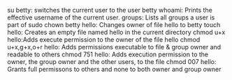 su betty: switches the current user to the user betty
whoami: Prints the effective username of the current user.
groups: Lists all groups a user is part of
sudo chown betty hello: Changes owner of file hello to betty
touch hello: Creates an empty file named hello in the current directory
chmod u+x hello:Adds execute permission to the owner of the file hello
chmod u+x,g+x,o+r hello: Adds permissions executable to file & group owner and readable to others
chmod 751 hello: Adds execution permission to the owner, the group owner and the other users, to the file
chmod 007 hello: Grants full permissons to others and none to both owner and group owner
